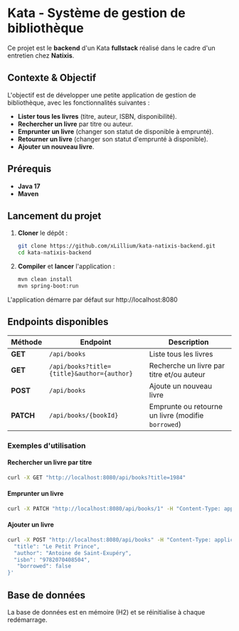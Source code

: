# Kata - Système de gestion de bibliothèque

Ce projet est le **backend** d'un Kata **fullstack** réalisé dans le cadre d'un entretien chez **Natixis**.

## Contexte & Objectif

L'objectif est de développer une petite application de gestion de bibliothèque, avec les fonctionnalités suivantes :

- **Lister tous les livres** (titre, auteur, ISBN, disponibilité).
- **Rechercher un livre** par titre ou auteur.
- **Emprunter un livre** (changer son statut de disponible à emprunté).
- **Retourner un livre** (changer son statut d'emprunté à disponible).
- **Ajouter un nouveau livre**.

## Prérequis

- **Java 17**
- **Maven**

## Lancement du projet

1. **Cloner** le dépôt :
   ```bash
   git clone https://github.com/xLillium/kata-natixis-backend.git
   cd kata-natixis-backend

2. **Compiler** et **lancer** l'application :
    ```bash
    mvn clean install
    mvn spring-boot:run

L'application démarre par défaut sur http://localhost:8080

## Endpoints disponibles

| Méthode   | Endpoint                                   | Description                                        |
|-----------|--------------------------------------------|----------------------------------------------------|
| **GET**   | `/api/books`                               | Liste tous les livres                              |
| **GET**   | `/api/books?title={title}&author={author}` | Recherche un livre par titre et/ou auteur          |
| **POST**  | `/api/books`                               | Ajoute un nouveau livre                            |
| **PATCH** | `/api/books/{bookId}`                      | Emprunte ou retourne un livre (modifie `borrowed`) |

### **Exemples d'utilisation**

#### **Rechercher un livre par titre**

   ```bash
   curl -X GET "http://localhost:8080/api/books?title=1984"
   ``` 

#### **Emprunter un livre**

   ```bash
   curl -X PATCH "http://localhost:8080/api/books/1" -H "Content-Type: application/json" -d '{"borrowed": true}'   ``` 
   ```

#### **Ajouter un livre**

   ```bash
   curl -X POST "http://localhost:8080/api/books" -H "Content-Type: application/json" -d '{
     "title": "Le Petit Prince",
     "author": "Antoine de Saint-Exupéry",
     "isbn": "9782070408504",
      "borrowed": false
   }'
   ```

## Base de données
La base de données est en mémoire (H2) et se réinitialise à chaque redémarrage.
